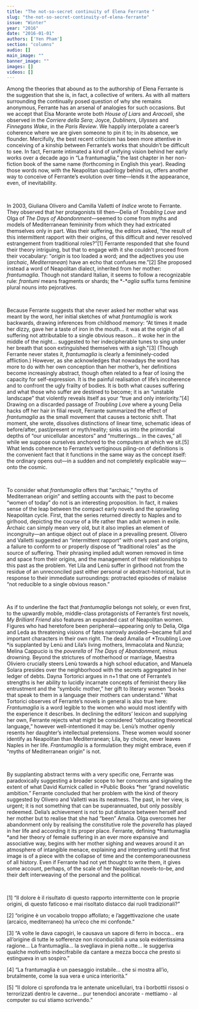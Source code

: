```yaml
---
title: "The not-so-secret continuity of Elena Ferrante "
slug: "the-not-so-secret-continuity-of-elena-ferrante"
issue: "Winter"
year: "2016"
date: "2016-01-01"
authors: ['Yen Pham']
section: "columns"
audio: []
main_image: ""
banner_image: ""
images: []
videos: []
---
```

Among the theories that abound as to the authorship of Elena Ferrante is the suggestion that she is, in fact, a collective of writers. As with all matters surrounding the continually posed question of why she remains anonymous, Ferrante has an arsenal of analogies for such occasions. But we accept that Elsa Morante wrote both *House of Liars* and *Aracoeli*, she observed in the *Corriere della Sera*; Joyce, *Dubliners*, *Ulysses* and *Finnegans Wake*, in the *Paris Review*. We happily interpolate a career’s coherence where we are given someone to pin it to; in its absence, we flounder. Mercifully, the best recent criticism has been more attentive in conceiving of a kinship between Ferrante’s works that shouldn’t be difficult to see. In fact, Ferrante intimated a kind of unifying vision behind her early works over a decade ago in “La frantumaglia,” the last chapter in her non-fiction book of the same name (forthcoming in English this year). Reading those words now, with the Neapolitan quadrilogy behind us, offers another way to conceive of Ferrante’s evolution over time—lends it the appearance, even, of inevitability.

  

 In 2003, Giuliana Olivero and Camilla Valletti of *Indice* wrote to Ferrante. They observed that her protagonists till then—Delia of *Troubling Love* and Olga of *The Days of Abandonment*—seemed to come from myths and models of Mediterranean femininity from which they had extricated themselves only in part. Was their suffering, the editors asked, “the result of this intermittent rapport with their origins, of this difficult and never resolved estrangement from traditional roles?”[1] Ferrante responded that she found their theory intriguing, but that to engage with it she couldn’t proceed from their vocabulary: “*origin* is too loaded a word; and the adjectives you use (*archaic*, *Mediterranean*) have an echo that confuses me.”[2] She proposed instead a word of Neapolitan dialect, inherited from her mother: *frantumaglia*. Though not standard Italian, it seems to follow a recognizable rule: *frantumi* means fragments or shards; the *-**aglia* suffix turns feminine plural nouns into pejoratives.

  

 Because Ferrante suggests that she never asked her mother what was meant by the word, her initial sketches of what *frantumaglia* is work backwards, drawing inferences from childhood memory: “At times it made her dizzy, gave her a taste of iron in the mouth… it was at the origin of all suffering not attributable to a single obvious reason… it woke her in the middle of the night… suggested to her indecipherable tunes to sing under her breath that soon extinguished themselves with a sigh."[3] (Though Ferrante never states it, *frantumaglia* is clearly a femininely-coded affliction.) However, as she acknowledges that nowadays the word has more to do with her own conception than her mother’s, her definitions become increasingly abstract, though often related to a fear of losing the capacity for self-expression. It is the painful realisation of life’s incoherence and to confront the ugly frailty of bodies. It is both what causes suffering and what those who suffer are destined to become; it is an “unstable landscape” that violently reveals itself as your “true and only interiority.”[4] Drawing on a discarded passage of *Troubling Love* where a young Delia hacks off her hair in filial revolt, Ferrante summarized the effect of *frantumaglia* as the small movement that causes a tectonic shift. That moment, she wrote, dissolves distinctions of linear time, schematic ideas of before/after, past/present or myth/reality; sinks us into the primordial depths of “our unicellular ancestors” and “mutterings… in the caves,” all while we suppose ourselves anchored to the computers at which we sit.[5] What lends coherence to Ferrante’s vertiginous piling-on of definitions is the convenient fact that it functions in the same way as the concept itself: the ordinary opens out—in a sudden and not completely explicable way—onto the cosmic.

  

 To consider what *frantumaglia* offers that “archaic,” “myths of Mediterranean origin” and settling accounts with the past to become “women of today” do not is an interesting proposition. In fact, it makes sense of the leap between the compact early novels and the sprawling Neapolitan cycle. First, that the series returned directly to Naples and to girlhood, depicting the course of a life rather than adult women in exile. Archaic can simply mean very old, but it also implies an element of incongruity—an antique object out of place in a prevailing present. Olivero and Valletti suggested an “intermittent rapport” with one’s past and origins, a failure to conform to or properly dispose of “traditional roles” as the source of suffering. Their phrasing implied adult women removed in time and space from their origins, and the management of their relationships to this past as the problem. Yet Lila and Lenù suffer in girlhood not from the residue of an unreconciled past either personal or abstract-historical, but in response to their immediate surroundings: protracted episodes of malaise “not reducible to a single obvious reason.”

  

 As if to underline the fact that *frantumaglia* belongs not solely, or even first, to the upwardly mobile, middle-class protagonists of Ferrante’s first novels, *My Brilliant Friend* also features an expanded cast of Neapolitan women. Figures who had heretofore been peripheral—appearing only to Delia, Olga and Leda as threatening visions of fates narrowly avoided—became full and important characters in their own right. The dead Amalia of *Troubling Love *is supplanted by Lenù and Lila’s living mothers, Immacolata and Nunzia; Melina Cappucio is the *poverella* of *The Days of Abandonment*, minus drowning. Beyond the strictures of motherhood or marriage, Maestra Oliviero crucially steers Lenù towards a high school education, and Manuela Solara presides over the neighborhood with the secrets aggregated in her ledger of debts. Dayna Tortorici argues in n+1 that one of Ferrante’s strengths is her ability to lucidly incarnate concepts of feminist theory like entrustment and the “symbolic mother,” her gift to literary women “books that speak to them in a language their mothers can understand.” What Tortorici observes of Ferrante’s novels in general is also true here: *Frantumaglia* is a word legible to the women who would most identify with the experience it describes. In declining the editors’ lexicon and supplying her own, Ferrante rejects what might be considered “obfuscating theoretical language,” however well-intentioned it may be. Lenù’s mother openly resents her daughter’s intellectual pretensions. These women would sooner identify as Neapolitan than Mediterranean; Lila, by choice, never leaves Naples in her life. *Frantumaglia* is a formulation they might embrace, even if “myths of Mediterranean origin” is not.

  

 By supplanting abstract terms with a very specific one, Ferrante was paradoxically suggesting a broader scope to her concerns and signaling the extent of what David Kurnick called in *Public Books *her “grand novelistic ambition.” Ferrante concluded that her problem with the kind of theory suggested by Olivero and Valletti was its neatness. The past, in her view, is urgent; it is not something that can be superannuated, but only possibly redeemed. Delia’s achievement is not to put distance between herself and her mother but to realise that she had “been” Amalia. Olga overcomes her abandonment only by realising the constitutive role the *poverella* has played in her life and according it its proper place. Ferrante, defining *frantumaglia *and her theory of female suffering in an ever more expansive and associative way, begins with her mother sighing and weaves around it an atmosphere of intangible menace, explaining and interpreting until that first image is of a piece with the collapse of time and the contemporaneousness of all history. Even if Ferrante had not yet thought to write them, it gives some account, perhaps, of the scale of her Neapolitan novels-to-be, and their deft interweaving of the personal and the political.

  

 [1] “Il dolore è il risultato di questo rapporto intermittente con le proprie origini, di questo faticoso e mai risoltato distacco dai ruoli tradizionali?”

 [2] “origine è un vocabolo troppo affollato; e l’aggettivazione che usate (arcaico, mediterraneo) ha un’eco che mi confonde.”

 [3] “A volte le dava capogiri, le causava un sapore di ferro in bocca... era all’origine di tutte le sofferenze non riconducibili a una sola evidentissima ragione… La frantumaglia… la svegliava in piena notte… le suggeriva qualche motivetto indecifrabile da cantare a mezza bocca che presto si estingueva in un sospiro.”

 [4] “La frantumaglia è un paesaggio instabile… che si mostra all’io, brutalmente, come la sua vera e unica interiorità.”

 [5] “Il dolore ci sprofonda tra le antenate unicellulari, tra i borbottii rissosi o terrorizzati dentro le caverne… pur tenendoci ancorate - mettiamo - al computer su cui stiamo scrivendo.”

  

  

  

  

  

